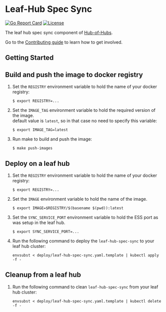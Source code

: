 [comment]: # ( Copyright Contributors to the Open Cluster Management project )

# Leaf-Hub Spec Sync

[![Go Report Card](https://goreportcard.com/badge/github.com/open-cluster-management/leaf-hub-spec-sync)](https://goreportcard.com/report/github.com/open-cluster-management/leaf-hub-spec-sync)
[![License](https://img.shields.io/github/license/open-cluster-management/leaf-hub-spec-sync)](/LICENSE)

The leaf hub spec sync component of [Hub-of-Hubs](https://github.com/open-cluster-management/hub-of-hubs).

Go to the [Contributing guide](CONTRIBUTING.md) to learn how to get involved.

## Getting Started

## Build and push the image to docker registry

1.  Set the `REGISTRY` environment variable to hold the name of your docker registry:
    ```
    $ export REGISTRY=...
    ```
    
1.  Set the `IMAGE_TAG` environment variable to hold the required version of the image.  
    default value is `latest`, so in that case no need to specify this variable:
    ```
    $ export IMAGE_TAG=latest
    ```
    
1.  Run make to build and push the image:
    ```
    $ make push-images
    ```

## Deploy on a leaf hub

1.  Set the `REGISTRY` environment variable to hold the name of your docker registry:
    ```
    $ export REGISTRY=...
    ```
    
1.  Set the `IMAGE` environment variable to hold the name of the image.

    ```
    $ export IMAGE=$REGISTRY/$(basename $(pwd)):latest
    ```

1.  Set the `SYNC_SERVICE_PORT` environment variable to hold the ESS port as was setup in the leaf hub.
    ```
    $ export SYNC_SERVICE_PORT=...
    ```
    
1.  Run the following command to deploy the `leaf-hub-spec-sync` to your leaf hub cluster:  
    ```
    envsubst < deploy/leaf-hub-spec-sync.yaml.template | kubectl apply -f -
    ```
    
## Cleanup from a leaf hub
    
1.  Run the following command to clean `leaf-hub-spec-sync` from your leaf hub cluster:  
    ```
    envsubst < deploy/leaf-hub-spec-sync.yaml.template | kubectl delete -f -
    ```

